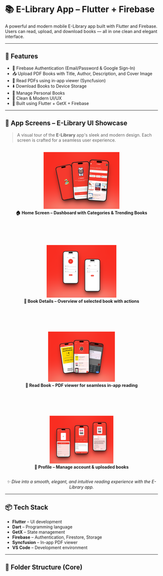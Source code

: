# 📚 E-Library App – Flutter + Firebase

A powerful and modern mobile E-Library app built with Flutter and Firebase.  
Users can read, upload, and download books — all in one clean and elegant interface.

---

## 🚀 Features

- 🔐 Firebase Authentication (Email/Password & Google Sign-In)
- 📤 Upload PDF Books with Title, Author, Description, and Cover Image
- 📖 Read PDFs using in-app viewer (Syncfusion)
- ⬇️ Download Books to Device Storage
- 🧠 Manage Personal Books
- 🎯 Clean & Modern UI/UX
- 🧱 Built using Flutter + GetX + Firebase

---
## 📱 App Screens – E-Library UI Showcase

> A visual tour of the **E-Library** app's sleek and modern design. Each screen is crafted for a seamless user experience.

<br>

<div align="center">

<img src="Assets/Screenshots/mockup1.png" width="250" alt="Home Screen" />
<br>
<b>🏠 Home Screen – Dashboard with Categories & Trending Books</b>

<br><br>

<img src="Assets/Screenshots/mockup2.png" width="230" style="margin-top: 30px;" alt="Book Details" />
<br>
<b>📖 Book Details – Overview of selected book with actions</b>

<br><br>

<img src="Assets/Screenshots/mockup3.png" width="220" style="margin-top: 30px;" alt="Book Reader" />
<br>
<b>📄 Read Book – PDF viewer for seamless in-app reading</b>

<br><br>

<img src="Assets/Screenshots/mockup4.png" width="210" style="margin-top: 30px;" alt="Profile Screen" />
<br>
<b>👤 Profile – Manage account & uploaded books</b>

</div>

<br>

<p align="center">
  <i>✨ Dive into a smooth, elegant, and intuitive reading experience with the E-Library app.</i>
</p>


<!-- ## 📸 App Screens – Mockups

A glimpse into the E-Library app's modern UI/UX experience across various screens:

<div align="center">

<img src="Assets/Screenshots/splash_mockup.png" width="200" alt="Splash Screen" />
<img src="Assets/Screenshots/welcome_mockup.png" width="200" alt="Welcome Screen" />
<img src="Assets/Screenshots/signup_mockup.png" width="200" alt="Signup Screen" />
<img src="Assets/Screenshots/home_mockup.png" width="200" alt="Home Screen" />
<img src="Assets/Screenshots/book_details_mockup.png" width="200" alt="Book Details Screen" />
<img src="Assets/Screenshots/book_post_mockup.png" width="200" alt="Book Post Screen" />
<img src="Assets/Screenshots/pdf_mockup.png" width="200" alt="PDF Viewer" />
<img src="Assets/Screenshots/profile_mockup.png" width="200" alt="User Profile Screen" />

</div> -->


<!-- ## 📸 Screenshots

| Login | Home | Read Book | Upload Book |
|------|------|-----------|--------------|
| <img src="Assets/Screenshots/splash_mockup.png" width="200"/> | <img src="Assets/Screenshots/welcome_mockup.png" width="200"/> | <img src="Assets/Screenshots/signup_mockup.png" width="200"/> | <img src="assets/screenshots/book_details_mockup.png" width="200"/> | <img src="assets/screenshots/book_post_mockup.png" width="200"/> |<img src="assets/screenshots/pdf_mockup.png.png" width="200"/> | -->

---
<!-- 
## 🎥 Demo Video

[![Watch Demo](https://img.youtube.com/vi/YOUR_VIDEO_ID/0.jpg)](https://www.youtube.com/watch?v=YOUR_VIDEO_ID)

> Replace `YOUR_VIDEO_ID` with your YouTube video ID if available. -->

<!-- --- -->

## 📦 Tech Stack

- **Flutter** – UI development
- **Dart** – Programming language
- **GetX** – State management
- **Firebase** – Authentication, Firestore, Storage
- **Syncfusion** – In-app PDF viewer
- **VS Code** – Development environment

---

## 📂 Folder Structure (Core)



<!-- # e_library

A new Flutter project.

## Getting Started

This project is a starting point for a Flutter application.

A few resources to get you started if this is your first Flutter project:

- [Lab: Write your first Flutter app](https://docs.flutter.dev/get-started/codelab)
- [Cookbook: Useful Flutter samples](https://docs.flutter.dev/cookbook)

For help getting started with Flutter development, view the
[online documentation](https://docs.flutter.dev/), which offers tutorials,
samples, guidance on mobile development, and a full API reference. -->
